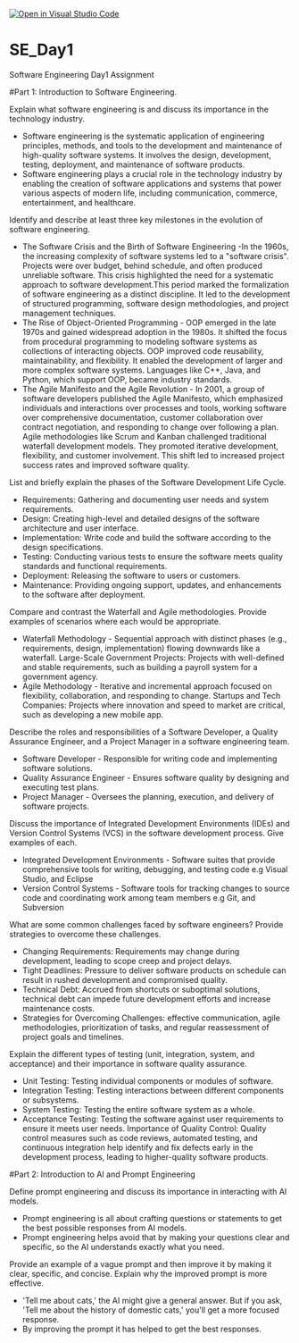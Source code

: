 [![Open in Visual Studio Code](https://classroom.github.com/assets/open-in-vscode-2e0aaae1b6195c2367325f4f02e2d04e9abb55f0b24a779b69b11b9e10269abc.svg)](https://classroom.github.com/online_ide?assignment_repo_id=15556570&assignment_repo_type=AssignmentRepo)
# SE_Day1
Software Engineering Day1 Assignment

#Part 1: Introduction to Software Engineering.

Explain what software engineering is and discuss its importance in the technology industry.
- Software engineering is the systematic application of engineering principles, methods, and tools to the development and maintenance of high-quality software systems. It involves the design, development, testing, deployment, and maintenance of software products.
- Software engineering plays a crucial role in the technology industry by enabling the creation of software applications and systems that power various aspects of modern life, including communication, commerce, entertainment, and healthcare.

Identify and describe at least three key milestones in the evolution of software engineering.
- The Software Crisis and the Birth of Software Engineering -In the 1960s, the increasing complexity of software systems led to a "software crisis". Projects were over budget, behind schedule, and often produced unreliable software. This crisis highlighted the need for a systematic approach to software development.This period marked the formalization of software engineering as a distinct discipline. It led to the development of structured programming, software design methodologies, and project management techniques.
- The Rise of Object-Oriented Programming - OOP emerged in the late 1970s and gained widespread adoption in the 1980s. It shifted the focus from procedural programming to modeling software systems as collections of interacting objects. OOP improved code reusability, maintainability, and flexibility. It enabled the development of larger and more complex software systems. Languages like C++, Java, and Python, which support OOP, became industry standards.
- The Agile Manifesto and the Agile Revolution - In 2001, a group of software developers published the Agile Manifesto, which emphasized individuals and interactions over processes and tools, working software over comprehensive documentation, customer collaboration over contract negotiation, and responding to change over following a plan. Agile methodologies like Scrum and Kanban challenged traditional waterfall development models. They promoted iterative development, flexibility, and customer involvement. This shift led to increased project success rates and improved software quality.

List and briefly explain the phases of the Software Development Life Cycle.
  - Requirements: Gathering and documenting user needs and system requirements.
  - Design: Creating high-level and detailed designs of the software architecture and user interface.
  - Implementation: Write code and build the software according to the design specifications.
  - Testing: Conducting various tests to ensure the software meets quality standards and functional requirements.
  - Deployment: Releasing the software to users or customers.
  - Maintenance: Providing ongoing support, updates, and enhancements to the software after deployment.

Compare and contrast the Waterfall and Agile methodologies. Provide examples of scenarios where each would be appropriate.
- Waterfall Methodology - Sequential approach with distinct phases (e.g., requirements, design, implementation) flowing downwards like a waterfall. Large-Scale Government Projects: Projects with well-defined and stable requirements, such as building a payroll system for a government agency.
- Agile Methodology -  Iterative and incremental approach focused on flexibility, collaboration, and responding to change. Startups and Tech Companies: Projects where innovation and speed to market are critical, such as developing a new mobile app.

Describe the roles and responsibilities of a Software Developer, a Quality Assurance Engineer, and a Project Manager in a software engineering team.
- Software Developer - Responsible for writing code and implementing software solutions.
- Quality Assurance Engineer - Ensures software quality by designing and executing test plans.
- Project Manager - Oversees the planning, execution, and delivery of software projects.

Discuss the importance of Integrated Development Environments (IDEs) and Version Control Systems (VCS) in the software development process. Give examples of each.
- Integrated Development Environments - Software suites that provide comprehensive tools for writing, debugging, and testing code e.g Visual Studio, and Eclipse
- Version Control Systems - Software tools for tracking changes to source code and coordinating work among team members e.g Git, and Subversion
  
What are some common challenges faced by software engineers? Provide strategies to overcome these challenges.
- Changing Requirements: Requirements may change during development, leading to scope creep and project delays.
- Tight Deadlines: Pressure to deliver software products on schedule can result in rushed development and compromised quality.
- Technical Debt: Accrued from shortcuts or suboptimal solutions, technical debt can impede future development efforts and increase maintenance costs.
- Strategies for Overcoming Challenges: effective communication, agile methodologies, prioritization of tasks, and regular reassessment of project goals and timelines.

Explain the different types of testing (unit, integration, system, and acceptance) and their importance in software quality assurance.
  - Unit Testing: Testing individual components or modules of software.
  - Integration Testing: Testing interactions between different components or subsystems.
  - System Testing: Testing the entire software system as a whole.
  - Acceptance Testing: Testing the software against user requirements to ensure it meets user needs.
Importance of Quality Control: Quality control measures such as code reviews, automated testing, and continuous integration help identify and fix defects early in the development process, leading to higher-quality software products.

#Part 2: Introduction to AI and Prompt Engineering


Define prompt engineering and discuss its importance in interacting with AI models.
- Prompt engineering is all about crafting questions or statements to get the best possible responses from AI models. 
- Prompt engineering helps avoid that by making your questions clear and specific, so the AI understands exactly what you need.

Provide an example of a vague prompt and then improve it by making it clear, specific, and concise. Explain why the improved prompt is more effective.
- 'Tell me about cats,' the AI might give a general answer. But if you ask, 'Tell me about the history of domestic cats,' you'll get a more focused response.
- By improving the prompt it has helped to get the best responses.
